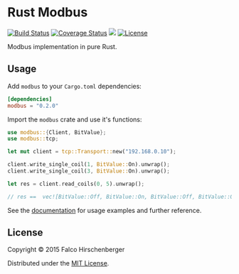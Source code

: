 # Rust Modbus
[![Build Status](https://travis-ci.org/hirschenberger/modbus-rs.svg)](https://travis-ci.org/hirschenberger/modbus-rs)
[![Coverage Status](https://coveralls.io/repos/hirschenberger/modbus-rs/badge.svg?branch=master&service=github)](https://coveralls.io/github/hirschenberger/modbus-rs?branch=master)
[![](http://meritbadge.herokuapp.com/modbus)](https://crates.io/crates/modbus)
[![License](http://img.shields.io/:license-MIT-blue.svg)](http://doge.mit-license.org)


Modbus implementation in pure Rust.

## Usage
Add `modbus` to your `Cargo.toml` dependencies:

```toml
[dependencies]
modbus = "0.2.0"
```

Import the `modbus` crate and use it's functions:

```rust
use modbus::{Client, BitValue};
use modbus::tcp;

let mut client = tcp::Transport::new("192.168.0.10");

client.write_single_coil(1, BitValue::On).unwrap();
client.write_single_coil(3, BitValue::On).unwrap();

let res = client.read_coils(0, 5).unwrap();

// res ==  vec![BitValue::Off, BitValue::On, BitValue::Off, BitValue::On, BitValue::Off]);
```
See the [documentation](http://hirschenberger.github.io/modbus-rs/modbus/index.html) for usage examples and further reference.


## License
Copyright © 2015 Falco Hirschenberger

Distributed under the [MIT License](LICENSE).
